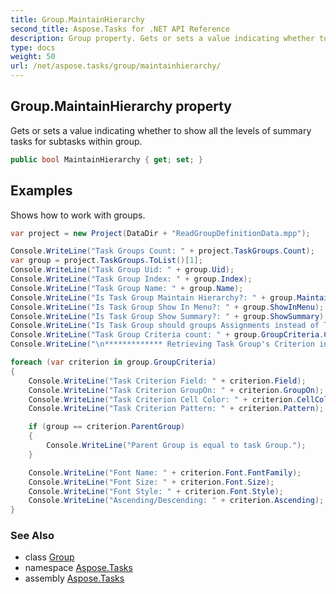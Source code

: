 ```yaml
---
title: Group.MaintainHierarchy
second_title: Aspose.Tasks for .NET API Reference
description: Group property. Gets or sets a value indicating whether to show all the levels of summary tasks for subtasks within group
type: docs
weight: 50
url: /net/aspose.tasks/group/maintainhierarchy/
---
```

## Group.MaintainHierarchy property

Gets or sets a value indicating whether to show all the levels of summary tasks for subtasks within group.

```csharp
public bool MaintainHierarchy { get; set; }
```

## Examples

Shows how to work with groups.

```csharp
var project = new Project(DataDir + "ReadGroupDefinitionData.mpp");

Console.WriteLine("Task Groups Count: " + project.TaskGroups.Count);
var group = project.TaskGroups.ToList()[1];
Console.WriteLine("Task Group Uid: " + group.Uid);
Console.WriteLine("Task Group Index: " + group.Index);
Console.WriteLine("Task Group Name: " + group.Name);
Console.WriteLine("Is Task Group Maintain Hierarchy?: " + group.MaintainHierarchy);
Console.WriteLine("Is Task Group Show In Menu?: " + group.ShowInMenu);
Console.WriteLine("Is Task Group Show Summary?: " + group.ShowSummary);
Console.WriteLine("Is Task Group should groups Assignments instead of Tasks?: " + group.GroupAssignments);
Console.WriteLine("Task Group Criteria count: " + group.GroupCriteria.Count);
Console.WriteLine("\n************* Retrieving Task Group's Criterion information *************");

foreach (var criterion in group.GroupCriteria)
{
    Console.WriteLine("Task Criterion Field: " + criterion.Field);
    Console.WriteLine("Task Criterion GroupOn: " + criterion.GroupOn);
    Console.WriteLine("Task Criterion Cell Color: " + criterion.CellColor);
    Console.WriteLine("Task Criterion Pattern: " + criterion.Pattern);

    if (group == criterion.ParentGroup)
    {
        Console.WriteLine("Parent Group is equal to task Group.");
    }

    Console.WriteLine("Font Name: " + criterion.Font.FontFamily);
    Console.WriteLine("Font Size: " + criterion.Font.Size);
    Console.WriteLine("Font Style: " + criterion.Font.Style);
    Console.WriteLine("Ascending/Descending: " + criterion.Ascending);
}
```

### See Also

* class [Group](../)
* namespace [Aspose.Tasks](../../group/)
* assembly [Aspose.Tasks](../../../)



